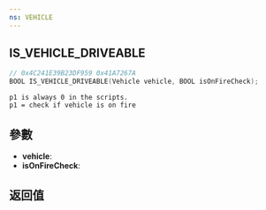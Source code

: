 ```yaml
---
ns: VEHICLE
---
```

## IS_VEHICLE_DRIVEABLE

```c
// 0x4C241E39B23DF959 0x41A7267A
BOOL IS_VEHICLE_DRIVEABLE(Vehicle vehicle, BOOL isOnFireCheck);
```

```
p1 is always 0 in the scripts.  
p1 = check if vehicle is on fire  
```

## 參數
* **vehicle**: 
* **isOnFireCheck**: 

## 返回值
